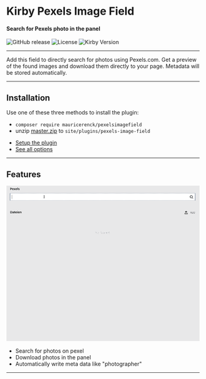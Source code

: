 # Kirby Pexels Image Field
#### Search for Pexels photo in the panel

![GitHub release](https://img.shields.io/github/release/mauricerenck/pexels-image-field.svg?maxAge=1800) ![License](https://img.shields.io/github/license/mashape/apistatus.svg) ![Kirby Version](https://img.shields.io/badge/Kirby-3%2B-black.svg)

---

Add this field to directly search for photos using Pexels.com. Get a preview of the found images and download them directly to your page. Metadata will be stored automatically.

---

## Installation

Use one of these three methods to install the plugin:

- `composer require mauricerenck/pexelsimagefield`
- unzip [master.zip](https://github.com/mauricerenck/pexels-image-field/releases/latest) to `site/plugins/pexels-image-field`

* [Setup the plugin](docs/setup.md)
* [See all options](docs/options.md)

---

## Features

![sample](docs/sample.gif "A Sample")

- Search for photos on pexel
- Download photos in the panel
- Automatically write meta data like "photographer"

---

